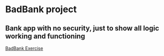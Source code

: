 # BadBank project
## Bank app with no security, just to show all logic working and functioning 
<a href="https://bermudaog.github.io/jose-torres-banking-application/"> BadBank Exercise </a>
